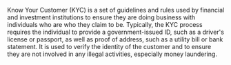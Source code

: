 Know Your Customer (KYC) is a set of guidelines and rules used by financial and investment institutions to ensure they are doing business with individuals who are who they claim to be. Typically, the KYC process requires the individual to provide a government-issued ID, such as a driver's license or passport, as well as proof of address, such as a utility bill or bank statement. It is used to verify the identity of the customer and to ensure they are not involved in any illegal activities, especially money laundering.